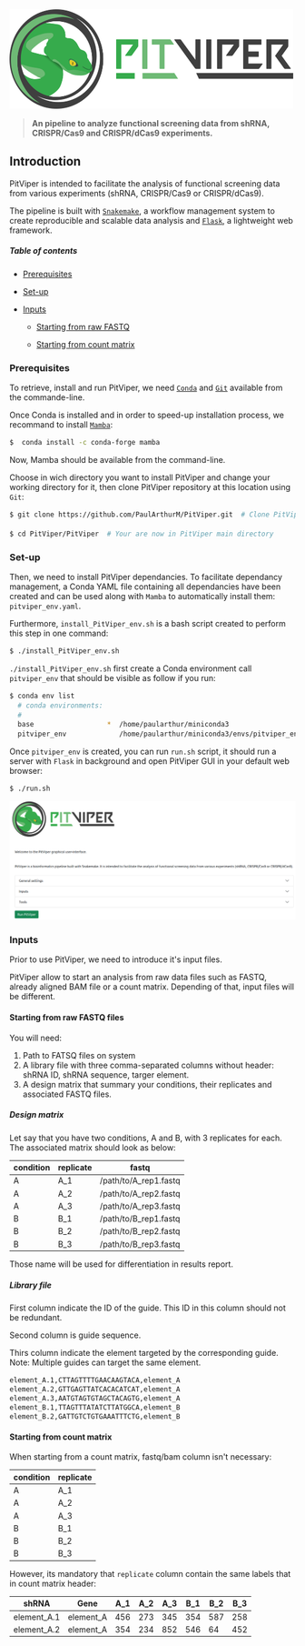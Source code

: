<img src="PitViper/docs/logo/pitviper_remasteredv2.png" alt="alt text" width="500" height="175">

> **An pipeline to analyze functional screening data from shRNA, CRISPR/Cas9 and CRISPR/dCas9 experiments.**

## Introduction

PitViper is intended to facilitate the analysis of functional screening data from various experiments (shRNA, CRISPR/Cas9 or CRISPR/dCas9).

The pipeline is built with [`Snakemake`](https://snakemake.readthedocs.io/en/stable/), a workflow management system to create reproducible and scalable data analysis and [`Flask`](https://flask.palletsprojects.com/en/2.0.x/), a lightweight web framework.


##### Table of contents

- [Prerequisites](#prerequisites)

- [Set-up](#set-up)

- [Inputs](#inputs)

  - [Starting from raw FASTQ](#starting-from-raw-fastq-files)

  - [Starting from count matrix](#starting-from-count-matrix)


### Prerequisites

To retrieve, install and run PitViper, we need [`Conda`](https://docs.conda.io/en/latest/) and [`Git`](https://git-scm.com/) available from the commande-line.

Once Conda is installed and in order to speed-up installation process, we recommand to install [`Mamba`](https://github.com/mamba-org/mamba):

```bash
$  conda install -c conda-forge mamba
```

Now, Mamba should be available from the command-line.

Choose in wich directory you want to install PitViper and change your working directory for it, then clone PitViper repository at this location using `Git`:

```bash
$ git clone https://github.com/PaulArthurM/PitViper.git  # Clone PitViper reposity in ~/PitViper/

$ cd PitViper/PitViper  # Your are now in PitViper main directory
```

### Set-up

Then, we need to install PitViper dependancies. To facilitate dependancy management, a Conda YAML file containing all dependancies have been created and can be used along with `Mamba` to automatically install them: `pitviper_env.yaml`.

Furthermore, `install_PitViper_env.sh` is a bash script created to perform this step in one command:

```bash
$ ./install_PitViper_env.sh
```

`./install_PitViper_env.sh` first create a Conda environment call `pitviper_env` that should be visible as follow if you run:

```bash
$ conda env list
  # conda environments:
  #
  base                  *  /home/paularthur/miniconda3
  pitviper_env             /home/paularthur/miniconda3/envs/pitviper_env
```

Once `pitviper_env` is created, you can run `run.sh` script, it should run a server with `Flask` in background and open PitViper GUI in your default web browser:

```bash
$ ./run.sh
```


<img src="PitViper/docs/PitViper.png" alt="alt text">


### Inputs

Prior to use PitViper, we need to introduce it's input files.

PitViper allow to start an analysis from raw data files such as FASTQ, already aligned BAM file or a count matrix. Depending of that, input files will be different.

#### Starting from raw FASTQ files

You will need:

1. Path to FATSQ files on system
2. A library file with three comma-separated columns without header: shRNA ID, shRNA sequence, targer element.
3. A design matrix that summary your conditions, their replicates and associated FASTQ files.

##### Design matrix

Let say that you have two conditions, A and B, with 3 replicates for each. The associated matrix should look as below:

| condition | replicate | fastq                 |
|-----------|-----------|-----------------------|
| A         | A_1       | /path/to/A_rep1.fastq |
| A         | A_2       | /path/to/A_rep2.fastq |
| A         | A_3       | /path/to/A_rep3.fastq |
| B         | B_1       | /path/to/B_rep1.fastq |
| B         | B_2       | /path/to/B_rep2.fastq |
| B         | B_3       | /path/to/B_rep3.fastq |

Those name will be used for differentiation in results report. 

##### Library file

First column indicate the ID of the guide. This ID in this column should not be redundant.

Second column is guide sequence.

Thirs column indicate the element targeted by the corresponding guide. Note: Multiple guides can target the same element.

```
element_A.1,CTTAGTTTTGAACAAGTACA,element_A
element_A.2,GTTGAGTTATCACACATCAT,element_A
element_A.3,AATGTAGTGTAGCTACAGTG,element_A
element_B.1,TTAGTTTATATCTTATGGCA,element_B
element_B.2,GATTGTCTGTGAAATTTCTG,element_B
```

#### Starting from count matrix

When starting from a count matrix, fastq/bam column isn't necessary:

| condition | replicate | 
|-----------|-----------|
| A         | A_1       |
| A         | A_2       |
| A         | A_3       |
| B         | B_1       |
| B         | B_2       |
| B         | B_3       |

However, its mandatory that `replicate` column contain the same labels that in count matrix header:

| shRNA       | Gene      | A_1 | A_2 | A_3 | B_1 | B_2 | B_3 |
|-------------|-----------|-----|-----|-----|-----|-----|-----|
| element_A.1 | element_A | 456 | 273 | 345 | 354 | 587 | 258 |
| element_A.2 | element_A | 354 | 234 | 852 | 546 | 64  | 452 |
